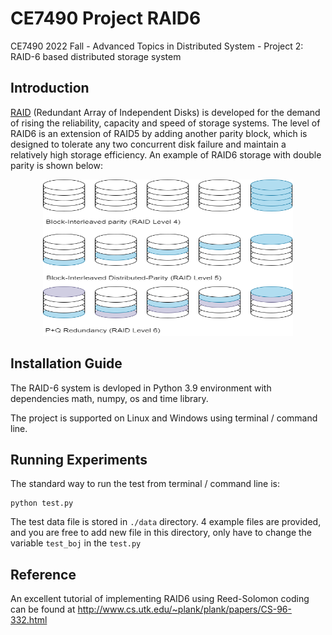 # CE7490 Project RAID6

CE7490 2022 Fall - Advanced Topics in Distributed System - Project 2: RAID-6 based distributed storage system

## Introduction
[RAID](https://en.wikipedia.org/wiki/RAID) (Redundant Array of Independent Disks) is developed for the demand of rising the reliability, capacity and speed of storage systems. The level of RAID6 is an extension of RAID5 by adding another parity block, which is designed to tolerate any two concurrent disk failure and maintain a relatively high storage efficiency. An example of RAID6 storage with double parity is shown below:

<p align="center">
    <img src='data/RAID4-6.drawio.png' width="400" height="250">
</p>

## Installation Guide
The RAID-6 system is devloped in Python 3.9 environment with dependencies math, numpy, os and time library.

The project is supported on Linux and Windows using terminal / command line.


## Running Experiments

The standard way to run the test from terminal / command line is:

```
python test.py 
```

The test data file is stored in ```./data``` directory. 4 example files are provided, and you are free to add new file in this directory, only have to change the variable ```test_boj``` in the ```test.py```

## Reference
An excellent tutorial of implementing RAID6 using Reed-Solomon coding can be found at http://www.cs.utk.edu/~plank/plank/papers/CS-96-332.html
